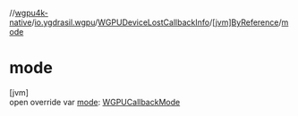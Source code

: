 //[wgpu4k-native](../../../../index.md)/[io.ygdrasil.wgpu](../../index.md)/[WGPUDeviceLostCallbackInfo](../index.md)/[[jvm]ByReference](index.md)/[mode](mode.md)

# mode

[jvm]\
open override var [mode](mode.md): [WGPUCallbackMode](../../-w-g-p-u-callback-mode/index.md)